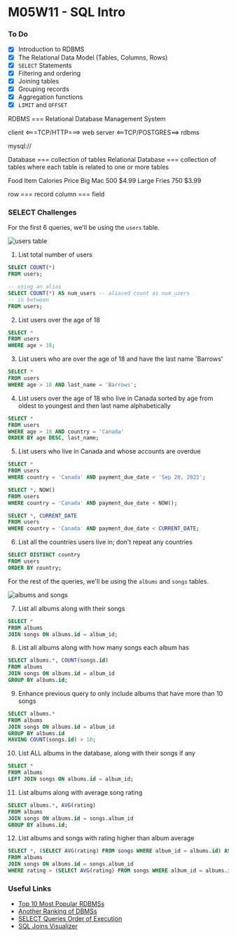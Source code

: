 # M05W11 - SQL Intro

### To Do
- [x] Introduction to RDBMS
- [x] The Relational Data Model (Tables, Columns, Rows)
- [x] `SELECT` Statements
- [x] Filtering and ordering
- [x] Joining tables
- [x] Grouping records
- [x] Aggregation functions
- [x] `LIMIT` and `OFFSET`

RDBMS === Relational Database Management System

client <===TCP/HTTP===> web server <==TCP/POSTGRES==> rdbms

mysql://

Database === collection of tables
Relational Database === collection of tables where each table is related to one or more tables

Food Item     Calories    Price
Big Mac         500       $4.99
Large Fries     750       $3.99


row === record
column === field










### SELECT Challenges

For the first 6 queries, we'll be using the `users` table.

![users table](https://andydlindsay-portfolio.s3.amazonaws.com/lighthouse/w5d1-users.io.png)

1. List total number of users

```sql
SELECT COUNT(*)
FROM users;

-- using an alias
SELECT COUNT(*) AS num_users -- aliased count as num_users
-- in between
FROM users;
```

2. List users over the age of 18

```sql
SELECT *
FROM users
WHERE age > 18;
```

3. List users who are over the age of 18 and have the last name 'Barrows'

```sql
SELECT *
FROM users
WHERE age > 18 AND last_name = 'Barrows';
```

4. List users over the age of 18 who live in Canada sorted by age from oldest to youngest and then last name alphabetically

```sql
SELECT *
FROM users
WHERE age > 18 AND country = 'Canada'
ORDER BY age DESC, last_name;
```

5. List users who live in Canada and whose accounts are overdue

```sql
SELECT *
FROM users
WHERE country = 'Canada' AND payment_due_date < 'Sep 20, 2022';

SELECT *, NOW()
FROM users
WHERE country = 'Canada' AND payment_due_date < NOW();

SELECT *, CURRENT_DATE
FROM users
WHERE country = 'Canada' AND payment_due_date < CURRENT_DATE;
```

6. List all the countries users live in; don't repeat any countries

```sql
SELECT DISTINCT country
FROM users
ORDER BY country;
```

For the rest of the queries, we'll be using the `albums` and `songs` tables.

![albums and songs](https://andydlindsay-portfolio.s3.amazonaws.com/lighthouse/albums-and-songs.png)

7. List all albums along with their songs

```sql
SELECT *
FROM albums
JOIN songs ON albums.id = album_id;
```

8. List all albums along with how many songs each album has

```sql
SELECT albums.*, COUNT(songs.id)
FROM albums
JOIN songs ON albums.id = album_id
GROUP BY albums.id;
```

9. Enhance previous query to only include albums that have more than 10 songs

```sql
SELECT albums.*
FROM albums
JOIN songs ON albums.id = album_id
GROUP BY albums.id
HAVING COUNT(songs.id) > 10;
```

10. List ALL albums in the database, along with their songs if any

```sql
SELECT *
FROM albums
LEFT JOIN songs ON albums.id = album_id;
```

11. List albums along with average song rating

```sql
SELECT albums.*, AVG(rating)
FROM albums
JOIN songs ON albums.id = songs.album_id
GROUP BY albums.id;
```

12. List albums and songs with rating higher than album average

```sql
SELECT *, (SELECT AVG(rating) FROM songs WHERE album_id = albums.id) AS album_avg_rating
FROM albums
JOIN songs ON albums.id = songs.album_id
WHERE rating > (SELECT AVG(rating) FROM songs WHERE album_id = albums.id);
```

### Useful Links
- [Top 10 Most Popular RDBMSs](https://www.c-sharpcorner.com/article/what-are-the-most-popular-relational-databases/)
- [Another Ranking of DBMSs](https://db-engines.com/en/ranking)
- [SELECT Queries Order of Execution](https://sqlbolt.com/lesson/select_queries_order_of_execution)
- [SQL Joins Visualizer](https://sql-joins.leopard.in.ua/)
